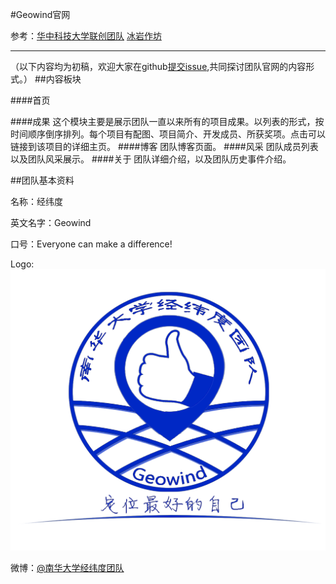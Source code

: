 
#Geowind官网

参考：[华中科技大学联创团队](http://www.hustunique.com/)
[冰岩作坊](http://www.bingyan.net/)

---

（以下内容均为初稿，欢迎大家在github[提交issue](https://github.com/Geowind/geowind.github.io/issues),共同探讨团队官网的内容形式。）
##内容板块

####首页
 
####成果
  这个模块主要是展示团队一直以来所有的项目成果。以列表的形式，按时间顺序倒序排列。每个项目有配图、项目简介、开发成员、所获奖项。点击可以链接到该项目的详细主页。
####博客
团队博客页面。
####风采
团队成员列表以及团队风采展示。
####关于
团队详细介绍，以及团队历史事件介绍。


##团队基本资料

名称：经纬度

英文名字：Geowind

口号：Everyone can make a difference!

Logo:![](https://github.com/Geowind/geowind.github.io/blob/master/logo.jpg)


微博：[@南华大学经纬度团队](http://weibo.com/geowind)
